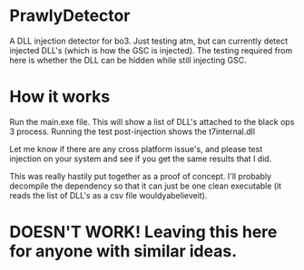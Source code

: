# PrawlyDetector
A DLL injection detector for bo3. Just testing atm, but can currently detect injected DLL's (which is how the GSC is injected). The testing required from here is whether the DLL can be hidden while still injecting GSC.

# How it works

Run the main.exe file. This will show a list of DLL's attached to the black ops 3 process. Running the test post-injection shows the t7internal.dll

Let me know if there are any cross platform issue's, and please test injection on your system and see if you get the same results that I did.

This was really hastily put together as a proof of concept. I'll probably decompile the dependency so that it can just be one clean executable (it reads the list of DLL's as a csv file wouldyabelieveit).

# DOESN'T WORK! Leaving this here for anyone with similar ideas.
